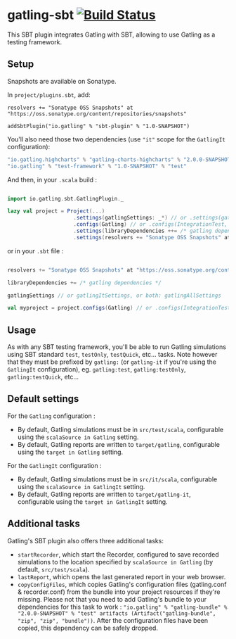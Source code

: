 # gatling-sbt   [![Build Status](https://travis-ci.org/gatling/gatling-sbt.svg?branch=master)](https://travis-ci.org/gatling/gatling-sbt)


This SBT plugin integrates Gatling with SBT, allowing to use Gatling as a testing framework.

## Setup 

Snapshots are available on Sonatype.

In `project/plugins.sbt`, add: 

    resolvers += "Sonatype OSS Snapshots" at "https://oss.sonatype.org/content/repositories/snapshots"

    addSbtPlugin("io.gatling" % "sbt-plugin" % "1.0-SNAPSHOT")
    
You'll also need those two dependencies (use `"it"` scope for the `GatlingIt` configuration):

```scala
"io.gatling.highcharts" % "gatling-charts-highcharts" % "2.0.0-SNAPSHOT" % "test"
"io.gatling" % "test-framework" % "1.0-SNAPSHOT" % "test"
```

And then, in your `.scala` build :

```scala

import io.gatling.sbt.GatlingPlugin._

lazy val project = Project(...)
                     .settings(gatlingSettings: _*) // or .settings(gatlingItSettings: _*) or both : .settings(gatlingAllSettings: _*)
				     .configs(Gatling) // or .configs(IntegrationTest, GatlingIt), or both : .configs(Gatling, IntegrationTest, GatlingIt)
				     .settings(libraryDependencies ++= /* gatling dependencies */)
				     .settings(resolvers += "Sonatype OSS Snapshots" at "https://oss.sonatype.org/content/repositories/snapshots")

```

or in your `.sbt` file :

```scala

resolvers += "Sonatype OSS Snapshots" at "https://oss.sonatype.org/content/repositories/snapshots"

libraryDependencies += /* gatling dependencies */

gatlingSettings // or gatlingItSettings, or both: gatlingAllSettings

val myproject = project.configs(Gatling) // or .configs(IntegrationTest, GatlingIt), or both : .configs(Gatling, IntegrationTest, GatlingIt)
```
## Usage 

As with any SBT testing framework, you'll be able to run Gatling simulations using SBT standard `test`, `testOnly`, `testQuick`, etc... tasks. Note however that they must be prefixed by `gatling:` (or `gatling-it` if you're using the `GatlingIt` configuration), eg. `gatling:test`, `gatling:testOnly`, `gatling:testQuick`, etc...

## Default settings 

For the `Gatling` configuration :

* By default, Gatling simulations must be in `src/test/scala`, configurable using the `scalaSource in Gatling` setting.
* By default, Gatling reports are written to `target/gatling`, configurable using the `target in Gatling` setting.

For the `GatlingIt` configuration :

* By default, Gatling simulations must be in `src/it/scala`, configurable using the `scalaSource in GatlingIt` setting.
* By default, Gatling reports are written to `target/gatling-it`, configurable using the `target in GatlingIt` setting.

## Additional tasks

Gatling's SBT plugin also offers three additional tasks:

* `startRecorder`, which start the Recorder, configured to save recorded simulations to the location specified by `scalaSource in Gatling` (by default, `src/test/scala`).
* `lastReport`, which opens the last generated report in your web browser.
* `copyConfigFiles`, which copies Gatling's configuration files (gatling.conf & recorder.conf) from the bundle into your project resources if they're missing. Please not that you need to add Gatling's bundle to your dependencies for this task to work : `"io.gatling" % "gatling-bundle" % "2.0.0-SNAPSHOT" % "test" artifacts (Artifact("gatling-bundle", "zip", "zip", "bundle"))`. After the configuration files have been copied, this dependency can be safely dropped.
